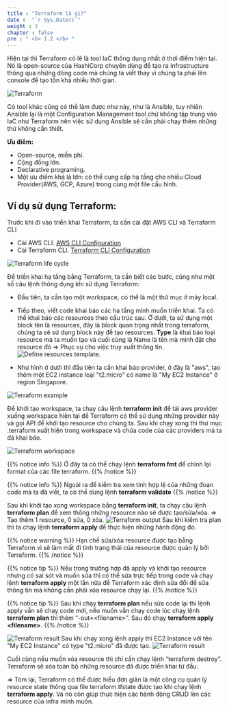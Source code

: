 ```yaml
---
title : "Terraform là gì?"
date :  "`r Sys.Date()`" 
weight : 2
chapter : false
pre : " <b> 1.2 </b> "
---
```

Hiện tại thì Terraform có lẽ là tool IaC thông dụng nhất ở thời điểm hiện tại. Nó là open-source của HashiCorp chuyên dùng để tạo ra infrastructure thông qua những dòng code mà chúng ta viết thay vì chúng ta phải lên console để tạo tốn khá nhiều thời gian.

![Terraform](/images/1.Introduction/terraform.png)

Có tool khác cũng có thể làm được như này, như là Ansible, tuy nhiên Ansible lại là một Configuration Management tool chứ không tập trung vào IaC như Terraform nên việc sử dụng Ansible sẽ cần phải chạy thêm những thứ không cần thiết.

**Ưu điểm:** 
- Open-source, miễn phí.
- Cộng đồng lớn.
- Declarative programing.
- Một ưu điểm khá là lớn: có thể cung cấp hạ tầng cho nhiều Cloud Provider(AWS, GCP, Azure)  trong cùng một file cấu hình.

## Ví dụ sử dụng Terraform:
Trước khi đi vào triển khai Terraform, ta cần cài đặt AWS CLI và Terraform CLI
- Cài AWS CLI. [AWS CLI Configuration](https://docs.aws.amazon.com/cli/latest/userguide/cli-chap-configure.html)
- Cài Terraform CLI. [Terraform CLI Configuration](https://developer.hashicorp.com/terraform/tutorials/aws-get-started/install-cli)

![Terraform life cycle](/images/1.Introduction/01-tf.png)

Để triển khai hạ tầng bằng Terraform, ta cần biết các bước, cũng như một số câu lệnh thông dụng khi sử dụng Terraform:
- Đầu tiên, ta cần tạo một workspace, có thể là một thử mục ở máy local.

- Tiếp theo, viết code khai báo các hạ tầng mình muốn triển khai. Ta có thể khai báo các resources theo cấu trúc sau. Ở dưới, ta sử dụng một block tên là resources, đây là block quan trọng nhất trong terraform, chúng ta sẽ sử dụng block này để tạo resources. **Type** là khai báo loại resource mà ta muốn tạo và cuối cùng là Name là tên mà mình đặt cho resource đó => Phục vụ cho việc truy xuất thông tin.
![Define resources template](/images/1.Introduction/01-intro.webp).

- Như hình ở dưới thì đầu tiên ta cần khai báo provider, ở đây là "aws", tạo thêm một EC2 instance loại "t2.micro" có name là "My EC2 Instance" ở region Singapore.

![Terraform example](/images/1.Introduction/02-tf.png)

Để khởi tạo workspace, ta chạy câu lệnh **terraform init** để tải aws provider xuống workspace hiện tại để Terraform có thể sử dụng những provider này và gọi API để khởi tạo resource cho chúng ta. Sau khi chạy xong thì thư mục .terraform xuất hiện trong workspace và chứa code của các providers mà ta đã khai báo.

![Terraform workspace](/images/1.Introduction/03-tf.png)

{{% notice info %}}
Ở đây ta có thể  chạy lệnh **terraform fmt** để chỉnh lại format của các file terraform.
{{% /notice %}}

{{% notice info %}}
Ngoài ra để kiểm tra xem tính hợp lệ của những đoạn code mà ta đã viết, ta có thể dùng lệnh **terraform validate**
{{% /notice %}}

Sau khi khởi tạo xong workspace bằng **terraform init**, ta chạy câu lệnh **terraform plan** để xem thông những resource nào sẽ được tạo/sửa/xóa. ⇒ Tạo thêm 1 resource, 0 sửa, 0 xóa. 
![Terraform output](/images/1.Introduction/04-tf.png)
Sau khi kiểm tra plan thì ta chạy lệnh **terraform apply** để thực hiện những hành động đó. 

{{% notice warning %}}
Hạn chế sửa/xóa resource được tạo bằng Terraform vì sẽ làm mất đi tính trạng thái của resource được quản lý bởi Terraform.
{{% /notice %}}

{{% notice tip %}}
Nếu trong trường hợp đã apply và khởi tạo resource nhưng có sai sót và muốn sửa thì có thể sửa trực tiếp trong code và chạy lệnh **terraform apply** một lần nữa để Terraform xác định sửa đổi để sửa thông tin mà không cần phải xóa resource chạy lại.
{{% /notice %}}

{{% notice tip %}}
Sau khi chạy **terraform plan** nếu sửa code lại thì lệnh apply vẫn sẽ chạy code mới, nếu muốn vẫn chạy code lúc chạy lệnh **terraform plan** thì thêm “-out=\<filename>”. Sau đó chạy **terraform apply \<filename>**.
{{% /notice %}}

![Terraform result](/images/1.Introduction/05-tf.png)
Sau khi chạy xong lệnh apply thì EC2 Instance với tên "My EC2 Instance" có type "t2.micro" đã được tạo.
![Terraform result](/images/1.Introduction/06-tf.png)

Cuối cùng nếu muốn xóa resource thì chỉ cần chạy lệnh “terraform destroy”. Terraform sẽ xóa toàn bộ những resource đã được triển khai từ đầu. 

⇒ Tóm lại, Terraform có thể được hiểu đơn giản là một công cụ quản lý resource state thông qua file terraform.tfstate được tạo khi chạy lệnh **terraform apply**. Và nó còn giúp thực hiện các hành động CRUD lên các resource của infra mình muốn.
